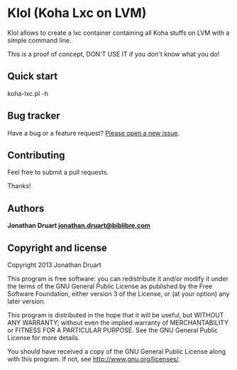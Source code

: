 # Klol (Koha Lxc on LVM)

Klol allows to create a lxc container containing all Koha stuffs on LVM with a simple command line.

This is a proof of concept, DON'T USE IT if you don't know what you do!

## Quick start

koha-lxc.pl -h


## Bug tracker

Have a bug or a feature request? [Please open a new issue](https://github.com/joubu/klol/issues).


## Contributing

Feel free to submit a pull requests.

Thanks!

## Authors

**Jonathan Druart <jonathan.druart@biblibre.com>**

## Copyright and license

Copyright 2013 Jonathan Druart

This program is free software: you can redistribute it and/or modify
it under the terms of the GNU General Public License as published by
the Free Software Foundation, either version 3 of the License, or
(at your option) any later version.

This program is distributed in the hope that it will be useful,
but WITHOUT ANY WARRANTY; without even the implied warranty of
MERCHANTABILITY or FITNESS FOR A PARTICULAR PURPOSE.  See the
GNU General Public License for more details.

You should have received a copy of the GNU General Public License
along with this program.  If not, see <http://www.gnu.org/licenses/>.
